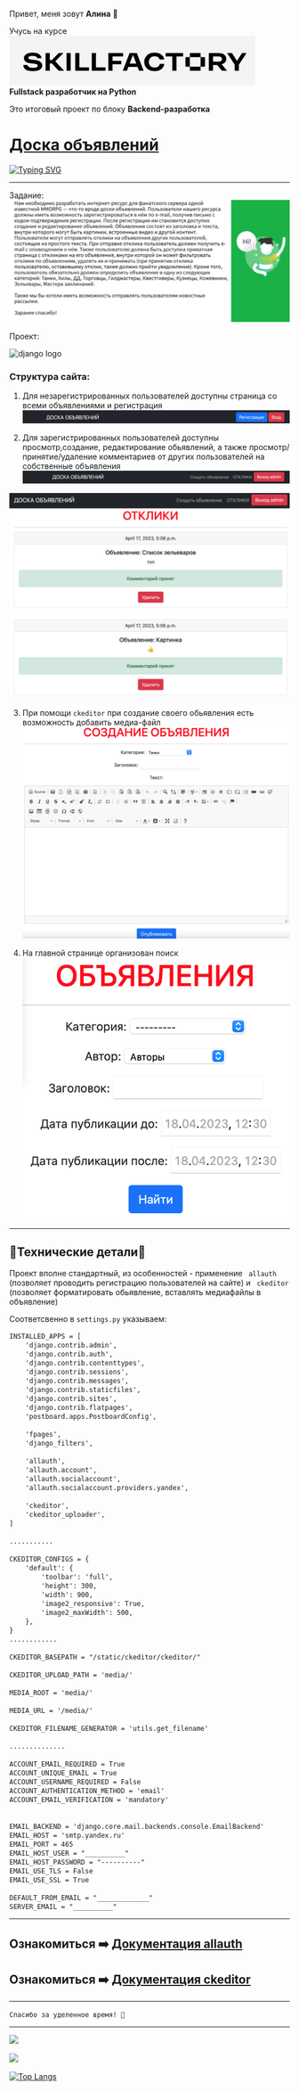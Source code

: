 
Привет, меня зовут **Алина** 👋

Учусь на курсе ![logo_sf](D16/images/logo_sf.png) 
**Fullstack разработчик на Python**
 

Это итоговый проект по блоку **Backend-разработка**
# [Доска объявлений](http://127.0.0.1:8003/ad/)
[![Typing SVG](https://readme-typing-svg.herokuapp.com?font=Rubik+Pixel&pause=1000&color=F7441A&background=FFFBE400&center=true&multiline=true&width=435&lines=%D0%94%D0%BE%D1%81%D0%BA%D0%B0+%D0%BE%D0%B1%D1%8A%D1%8F%D0%B2%D0%BB%D0%B5%D0%BD%D0%B8%D0%B9.%D0%98%D1%82%D0%BE%D0%B3%D0%BE%D0%B2%D1%8B%D0%B9+%D0%BF%D1%80%D0%BE%D0%B5%D0%BA%D1%82+D16)](https://git.io/typing-svg)

---
Задание:
![task](D16/images/task.png)


Проект:

![django logo](https://stepik.org/media/cache/images/courses/101042/cover_NchlrlW/b07af8ed221a030aa536971695a2bb6f.jpg)

### Структура сайта:


1. Для незарегистрированных пользователей доступны страница со всеми объявлениями и регистрация
![doc_pic](D16/images/bar_unreg.png)
   
    
2. Для зарегистрированных пользователей доступны просмотр,создание, редактирование обьявлений, а также просмотр/принятие/удаление комментариев от других пользователей на собственные объявления
![doc_pic](D16/images/bar_reg.png)

   
![doc_pic](D16/images/page_comments.png)


3. При помощи ```ckeditor``` при создание своего обьявления есть возможность добавить медиа-файл 
![doc_pic](D16/images/editor.png)

4. На главной странице организован поиск 
![doc_pic](D16/images/search.png)
   
---
## 🔧Технические детали🔩 

Проект вполне стандартный, из особенностей  - применение ```` allauth```` (позволяет проводить регистрацию пользователей на сайте) и ```` ckeditor```` (позволяет форматировать обьявление, вставлять медиафайлы в объявление)


Cоответсвенно в ````settings.py```` указываем:
```` 
INSTALLED_APPS = [
    'django.contrib.admin',
    'django.contrib.auth',
    'django.contrib.contenttypes',
    'django.contrib.sessions',
    'django.contrib.messages',
    'django.contrib.staticfiles',
    'django.contrib.sites',
    'django.contrib.flatpages',
    'postboard.apps.PostboardConfig',

    'fpages',
    'django_filters',

    'allauth',
    'allauth.account',
    'allauth.socialaccount',
    'allauth.socialaccount.providers.yandex',

    'ckeditor',
    'ckeditor_uploader',
]

...........

CKEDITOR_CONFIGS = {
    'default': {
        'toolbar': 'full',
        'height': 300,
        'width': 900,
        'image2_responsive': True,
        'image2_maxWidth': 500,
    },
}
............

CKEDITOR_BASEPATH = "/static/ckeditor/ckeditor/"

CKEDITOR_UPLOAD_PATH = 'media/'

MEDIA_ROOT = 'media/'

MEDIA_URL = '/media/'

CKEDITOR_FILENAME_GENERATOR = 'utils.get_filename'

..............

ACCOUNT_EMAIL_REQUIRED = True
ACCOUNT_UNIQUE_EMAIL = True
ACCOUNT_USERNAME_REQUIRED = False
ACCOUNT_AUTHENTICATION_METHOD = 'email'
ACCOUNT_EMAIL_VERIFICATION = 'mandatory'


EMAIL_BACKEND = 'django.core.mail.backends.console.EmailBackend'
EMAIL_HOST = 'smtp.yandex.ru'
EMAIL_PORT = 465
EMAIL_HOST_USER = "__________"
EMAIL_HOST_PASSWORD = "----------"
EMAIL_USE_TLS = False
EMAIL_USE_SSL = True

DEFAULT_FROM_EMAIL = "_____________"
SERVER_EMAIL = "__________"

 ````
---
## Ознакомиться ➡️  [Документация allauth](https://django-allauth.readthedocs.io/en/latest/)

Ознакомиться ➡️  [Документация ckeditor](https://django-ckeditor.readthedocs.io/en/latest/)
-------


----
```` Спасибо за уделенное время! 🙏 ````

___

![](https://github-profile-summary-cards.vercel.app/api/cards/profile-details?username=Nimalia&theme=solarized_dark)


![](https://komarev.com/ghpvc/?username=Nimalia)

[![Top Langs](https://github-readme-stats.vercel.app/api/top-langs/?username=anuraghazra)](https://github.com/anuraghazra/github-readme-stats)